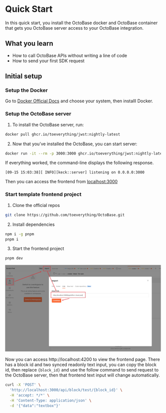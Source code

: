 # Quick Start

In this quick start, you install the OctoBase docker and OctoBase container that gets you OctoBase server access to your OctoBase integration.

## What you learn

-   How to call OctoBase APIs without writing a line of code
-   How to send your first SDK request

## Initial setup

### Setup the Docker

Go to [Docker Official Docs](https://docs.docker.com/engine/install/) and choose your system, then installl Docker.

### Setup the OctoBase server

1. To install the OctoBase server, run:

```sh
docker pull ghcr.io/toeverything/jwst:nightly-latest
```

2. Now that you’ve installed the OctoBase, you can start server:

```sh
docker run -it --rm -p 3000:3000 ghcr.io/toeverything/jwst:nightly-latest
```

If everything worked, the command-line displays the following response.

```nginx
[09-15 15:03:38][ INFO][keck::server] listening on 0.0.0.0:3000
```

Then you can access the frontend from [localhost:3000](http://localhost:3000)

### Start template frontend project

1. Clone the official repos

```sh
git clone https://github.com/toeverything/OctoBase.git
```

2. Install dependencies

```sh
npm i -g pnpm
pnpm i
```

3. Start the frontend project

```sh
pnpm dev
```

![block id](./quick_start_1.jpg)

Now you can access http://localhost:4200 to view the frontend page. There has a block id and two synced readonly text input, you can copy the block id, then replace `{block_id}` and use the follow command to send request to the OctoBase server, then that frontend text input will change automatically.

```sh
curl -X 'POST' \
  'http://localhost:3000/api/block/test/{block_id}' \
  -H 'accept: */*' \
  -H 'Content-Type: application/json' \
  -d '{"data":"textbox"}'
```
